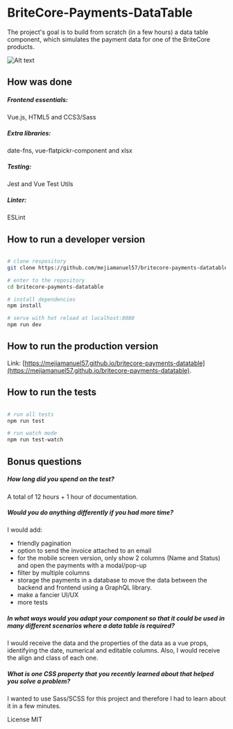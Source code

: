 # BriteCore-Payments-DataTable

The project's goal is to build from scratch (in a few hours) a data table component, which simulates the payment data for one of the BriteCore products.

![Alt text](https://github.com/mejiamanuel57/britecore-payments-datatable/raw/master/screenshot.jpg)

## How was done

##### Frontend essentials: 
Vue.js, HTML5 and CCS3/Sass
##### Extra libraries: 
date-fns, vue-flatpickr-component and xlsx
##### Testing: 
Jest and Vue Test Utils
##### Linter: 
ESLint

## How to run a developer version
``` bash

# clone respository
git clone https://github.com/mejiamanuel57/britecore-payments-datatable.git britecore-payments-datatable

# enter to the repository
cd britecore-payments-datatable

# install dependencies
npm install

# serve with hot reload at localhost:8080
npm run dev
```

## How to run the production version
Link: [https://mejiamanuel57.github.io/britecore-payments-datatable](https://mejiamanuel57.github.io/britecore-payments-datatable).
## How to run the tests
``` bash

# run all tests 
npm run test

# run watch mode
npm run test-watch
```
## Bonus questions
##### How long did you spend on the test? 
A total of 12 hours + 1 hour of documentation.
##### Would you do anything differently if you had more time?
I would add:
   - friendly pagination
   - option to send the invoice attached to an email
   - for the mobile screen version, only show 2 columns (Name and Status) and open the payments with a modal/pop-up
   - filter by multiple columns
   - storage the payments in a database to move the data between the backend and frontend using a GraphQL library.  
   - make a fancier UI/UX
   - more tests

##### In what ways would you adapt your component so that it could be used in many different scenarios where a data table is required?
I would receive the data and the properties of the data as a vue props, identifying the date, numerical and editable columns. Also, I would receive the align and class of each one.

##### What is one CSS property that you recently learned about that helped you solve a problem?
I wanted to use Sass/SCSS for this project and therefore I had to learn about it in a few minutes.

License
MIT

